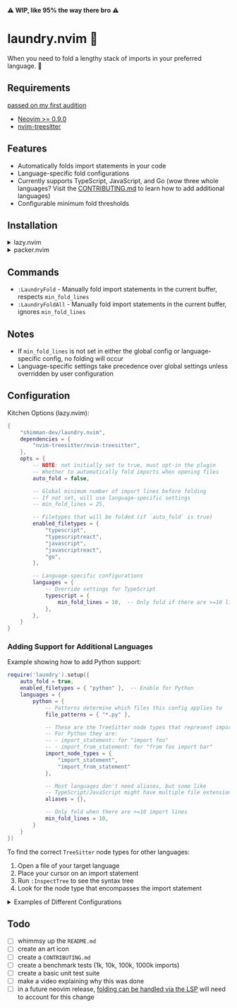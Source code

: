 ⚠️ **WIP, like 95% the way there bro** ⚠️

# laundry.nvim 🧺

When you need to fold a lengthy stack of imports in your preferred language. 👔

## Requirements

[passed on my first audition](https://www.youtube.com/watch?v=8coWvoSgrOs#t=1m29s)

- [Neovim >= 0.9.0](https://neovim.io/)
- [nvim-treesitter](https://github.com/nvim-treesitter/nvim-treesitter)

## Features

- Automatically folds import statements in your code
- Language-specific fold configurations
- Currently supports TypeScript, JavaScript, and Go (wow three whole languages? Visit the
[CONTRIBUTING.md](./CONTRIBUTING.md) to learn how to add additional languages)
- Configurable minimum fold thresholds

## Installation

<details>
<summary>lazy.nvim</summary>

```lua
{
    "shimman-dev/laundry.nvim",
	priority = 1000,
    requires = { 'nvim-treesitter/nvim-treesitter' },
	event = { "BufReadPost", "BufNewFile" },
    dependencies = {
        "nvim-treesitter/nvim-treesitter",
    },
	---@module 'laundry'
	---@type LaundryConfig
    opts = {
        auto_fold = true, -- default value is false, need to opt-in for plugin
    }
}
```
</details>

<details>
<summary>packer.nvim</summary>

```lua
use {
    'shimman-dev/laundry.nvim',
    requires = { 'nvim-treesitter/nvim-treesitter' },
    config = function()
        require('laundry').setup({
            auto_fold = true, -- default value is false, need to opt-in for plugin
        })
    end
}
```
</details>

## Commands

- `:LaundryFold` - Manually fold import statements in the current buffer,
respects `min_fold_lines`
- `:LaundryFoldAll` - Manually fold import statements in the current buffer,
ignores `min_fold_lines`

## Notes

- If `min_fold_lines` is not set in either the global config or language-specific config, no folding will occur
- Language-specific settings take precedence over global settings unless overridden by user configuration

## Configuration

Kitchen Options (lazy.nvim):

```lua
{
    "shimman-dev/laundry.nvim",
    dependencies = {
        "nvim-treesitter/nvim-treesitter",
    },
    opts = {
		-- NOTE: not initially set to true, must opt-in the plugin
        -- Whether to automatically fold imports when opening files
        auto_fold = false,

        -- Global minimum number of import lines before folding
        -- If not set, will use language-specific settings
        -- min_fold_lines = 25,

        -- Filetypes that will be folded (if `auto_fold` is true)
        enabled_filetypes = {
            "typescript",
            "typescriptreact",
            "javascript",
            "javascriptreact",
            "go",
        },

        -- Language-specific configurations
        languages = {
            -- Override settings for TypeScript
            typescript = {
                min_fold_lines = 10,  -- Only fold if there are >=10 lines of imports
            },
        },
    }
}
```

### Adding Support for Additional Languages

Example showing how to add Python support:

```lua
require('laundry').setup({
    auto_fold = true,
    enabled_filetypes = { "python" },  -- Enable for Python
    languages = {
        python = {
            -- Patterns determine which files this config applies to
            file_patterns = { "*.py" },

            -- These are the TreeSitter node types that represent imports
            -- For Python they are:
            -- - import_statement: for "import foo"
            -- - import_from_statement: for "from foo import bar"
            import_node_types = { 
                "import_statement",
                "import_from_statement"
            },

            -- Most languages don't need aliases, but some like
            -- TypeScript/JavaScript might have multiple file extensions
            aliases = {},

            -- Only fold when there are >=10 import lines
            min_fold_lines = 10,
        }
    }
})
```

To find the correct `TreeSitter` node types for other languages:
1. Open a file of your target language
2. Place your cursor on an import statement
3. Run `:InspectTree` to see the syntax tree
4. Look for the node type that encompasses the import statement

<details>
<summary>Examples of Different Configurations</summary>

1. Minimal setup (uses defaults):
```lua
require('laundry').setup()
```

2. Auto-fold with custom threshold:
```lua
require('laundry').setup({
    auto_fold = true,
    min_fold_lines = 3,
})
```

3. Language-specific thresholds:
```lua
require('laundry').setup({
    auto_fold = true,
    languages = {
        typescript = { min_fold_lines = 10 },
        javascript = { min_fold_lines = 8 },
        python = { min_fold_lines = 5 },
    }
})
```

4. Manual folding only (no auto-fold):
```lua
require('laundry').setup({
    auto_fold = false, -- Fold when using :LaundryFoldAll
})
```
</details>

## Todo

- [ ] whimmsy up the `README.md`
- [ ] create an art icon
- [ ] create a `CONTRIBUTING.md`
- [ ] create a benchmark tests (1k, 10k, 100k, 1000k imports)
- [ ] create a basic unit test suite
- [ ] make a video explaining why this was done
- [ ] in a future neovim release, [folding can be handled via the LSP](https://github.com/neovim/neovim/pull/31311) will need to account for this change
